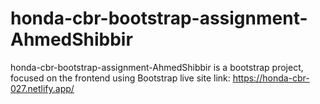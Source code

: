 # honda-cbr-bootstrap-assignment-AhmedShibbir
honda-cbr-bootstrap-assignment-AhmedShibbir is a bootstrap project, focused on the frontend using Bootstrap
live site link: https://honda-cbr-027.netlify.app/
